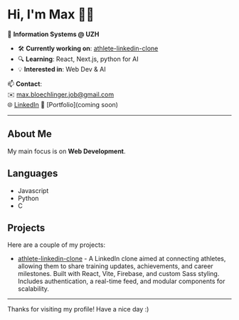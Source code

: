 # Hi, I'm Max 👋🏼

🎯 **Information Systems @ UZH**

- 🛠️ **Currently working on**: [athlete-linkedin-clone](https://github.com/MaxBloechlinger/athlete-linkedin-clone)
- 🔍 **Learning**: React, Next.js, python for AI
- 💡 **Interested in**: Web Dev & AI

📫 **Contact**:  
✉️ [max.bloechlinger.job@gmail.com](mailto:max.bloechlinger.job@gmail.com)  
🌐 [LinkedIn](https://www.linkedin.com/in/max-bloechlinger/)
🔗 [Portfolio](coming soon)

---

## About Me
My main focus is on **Web Development**.

## Languages
- Javascript
- Python
- C
  

## Projects
Here are a couple of my projects:
- [athlete-linkedin-clone](https://github.com/MaxBloechlinger/athlete-linkedin-clone) -  A LinkedIn clone aimed at connecting athletes, allowing them to share training updates, achievements, and career milestones. Built with React, Vite, Firebase, and custom Sass styling. Includes authentication, a real-time feed, and modular components for scalability.

---

Thanks for visiting my profile! Have a nice day :)

